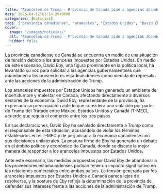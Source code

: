 ```yaml
---
title: "Aranceles de Trump - Provincia de Canadá pide a agencias abandonar a proveedores de EU en represalia"
date: 2025-04-12T01:14:29+0000
categories: [Noticias]
tags: ["provincia canadiense", "aranceles", "Estados Unidos", "David Eby", "T-MEC", "comercio", "relaciones comerciales."]
cover:
  image: "/images/noticias/"
  alt: "Aranceles de Trump - Provincia de Canadá pide a agencias abandonar a proveedores de EU en represalia"
  hidden: false
---
```


La provincia canadiense de Canadá se encuentra en medio de una situación de tensión debido a los aranceles impuestos por Estados Unidos. En medio de este escenario, David Eby, una figura prominente en la política local, ha levantado su voz para solicitar a las agencias gubernamentales que abandonen a los proveedores estadounidenses como medida de represalia ante las acciones de la administración de Trump.

Los aranceles impuestos por Estados Unidos han generado un ambiente de incertidumbre y malestar en Canadá, afectando directamente a diversos sectores de la economía. David Eby, representante de la provincia, ha expresado su preocupación ante lo que considera una violación por parte de Trump del Tratado entre México, Estados Unidos y Canadá (T-MEC), acuerdo que regula el comercio entre los tres países.

En sus declaraciones, David Eby ha señalado directamente a Trump como el responsable de esta situación, acusándolo de violar los términos establecidos en el T-MEC y de perjudicar a la economía canadiense con sus decisiones unilaterales. La postura firme de Eby ha generado un debate en el ámbito político y económico de Canadá, donde se discute la mejor manera de responder a los aranceles impuestos por Estados Unidos.

Ante este escenario, las medidas propuestas por David Eby de abandonar a los proveedores estadounidenses podrían tener un impacto significativo en las relaciones comerciales entre ambos países. La tensión generada por los aranceles impuestos por Estados Unidos a Canadá parece lejos de resolverse, y la postura de Eby refleja la determinación de la provincia de defender sus intereses frente a las acciones de la administración de Trump.
